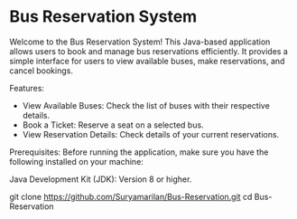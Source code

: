 # Bus Reservation System
Welcome to the Bus Reservation System! This Java-based application allows users to book and manage bus reservations efficiently. It provides a simple interface for users to view available buses, make reservations, and cancel bookings.

Features:
  * View Available Buses: Check the list of buses with their respective details.
  * Book a Ticket: Reserve a seat on a selected bus.
  * View Reservation Details: Check details of your current reservations.


Prerequisites:
Before running the application, make sure you have the following installed on your machine:

Java Development Kit (JDK): Version 8 or higher.


git clone https://github.com/Suryamarilan/Bus-Reservation.git
cd Bus-Reservation
